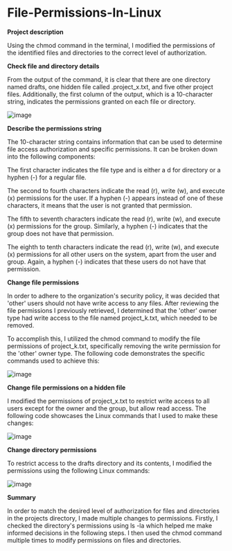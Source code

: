# File-Permissions-In-Linux
<!-- This Project was done in my Google Cybersecurity training -->

<b>Project description</b>

Using the chmod command in the terminal, I modified the permissions of the identified files and directories to the correct level of authorization.

<b>Check file and directory details</b>

From the output of the command, it is clear that there are one directory named drafts, one hidden file called .project_x.txt, and five other project files. Additionally, the first column of the output, which is a 10-character string, indicates the permissions granted on each file or directory.

![image](https://user-images.githubusercontent.com/131769679/236787219-71f2289c-0846-4ab9-8c08-a52c7f0dd15a.png)

<b>Describe the permissions string</b>

The 10-character string contains information that can be used to determine file access authorization and specific permissions. It can be broken down into the following components:

The first character indicates the file type and is either a d for directory or a hyphen (-) for a regular file.

The second to fourth characters indicate the read (r), write (w), and execute (x) permissions for the user. If a hyphen (-) appears instead of one of these characters, it means that the user is not granted that permission.

The fifth to seventh characters indicate the read (r), write (w), and execute (x) permissions for the group. Similarly, a hyphen (-) indicates that the group does not have that permission.

The eighth to tenth characters indicate the read (r), write (w), and execute (x) permissions for all other users on the system, apart from the user and group. Again, a hyphen (-) indicates that these users do not have that permission.

<b>Change file permissions</b>

In order to adhere to the organization's security policy, it was decided that 'other' users should not have write access to any files. After reviewing the file permissions I previously retrieved, I determined that the 'other' owner type had write access to the file named project_k.txt, which needed to be removed.

To accomplish this, I utilized the chmod command to modify the file permissions of project_k.txt, specifically removing the write permission for the 'other' owner type. The following code demonstrates the specific commands used to achieve this:

![image](https://user-images.githubusercontent.com/131769679/236787263-5c4b688e-81c3-471f-ae00-643818e892d3.png)

<b>Change file permissions on a hidden file</b>

I modified the permissions of project_x.txt to restrict write access to all users except for the owner and the group, but allow read access. The following code showcases the Linux commands that I used to make these changes:

![image](https://user-images.githubusercontent.com/131769679/236787296-5844c3cb-731d-48e1-b812-7e9a68f31d51.png)

<b>Change directory permissions</b>

To restrict access to the drafts directory and its contents, I modified the permissions using the following Linux commands:

![image](https://user-images.githubusercontent.com/131769679/236787374-a02bc71b-5c10-4986-9c81-a355f20b7c54.png)

<b>Summary</b>

In order to match the desired level of authorization for files and directories in the projects directory, I made multiple changes to permissions. Firstly, I checked the directory's permissions using ls -la which helped me make informed decisions in the following steps. I then used the chmod command multiple times to modify permissions on files and directories.
